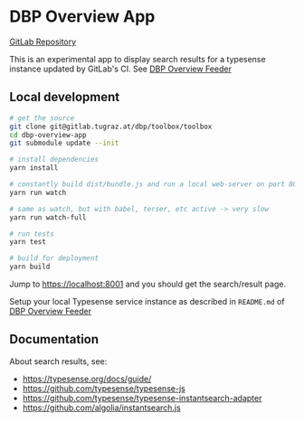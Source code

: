 # DBP Overview App

[GitLab Repository](https://gitlab.tugraz.at/dbp/toolbox/toolbox)

This is an experimental app to display search results for a typesense instance updated by GitLab's CI.
See [DBP Overview Feeder](https://gitlab.tugraz.at/vpu-private/dbp-overview/dbp-overview-feeder)

## Local development

```bash
# get the source
git clone git@gitlab.tugraz.at/dbp/toolbox/toolbox
cd dbp-overview-app
git submodule update --init

# install dependencies
yarn install

# constantly build dist/bundle.js and run a local web-server on port 8001 
yarn run watch

# same as watch, but with babel, terser, etc active -> very slow
yarn run watch-full

# run tests
yarn test

# build for deployment
yarn build
```

Jump to <https://localhost:8001> and you should get the search/result page.

Setup your local Typesense service instance as described in `README.md`
of [DBP Overview Feeder](https://gitlab.tugraz.at/vpu-private/dbp-overview/dbp-overview-feeder)

## Documentation

About search results, see:

- https://typesense.org/docs/guide/
- https://github.com/typesense/typesense-js
- https://github.com/typesense/typesense-instantsearch-adapter
- https://github.com/algolia/instantsearch.js
